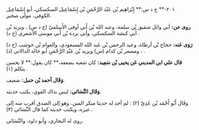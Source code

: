 ٢٠١-** خ د س:** إِبْرَاهِيم بْن عَبْد الرَّحْمَنِ بْن إِسْمَاعِيل السكسكي، أبو إِسْمَاعِيل الكوفي، مولى صخير.

**روى عن:** أبي وائل شقيق بْن سلمة، وعبد الله بْن أَبي أوفى الأَسلميّ (خ د س) ، ويزيد بْن أَبي كبشة السكسكي، وأبي بردة بْن أَبي موسى الأشعري (خ د) .

**رَوَى عَنه:** حجاج بْن أرطاة، وعبد الرحمن بْن عَبد الله المسعودي، والعوام بْن حوشب (خ د) ، ومسعر بْن كدام (س) ويزيد بْن عَبْدِ الرَّحْمَنِ أبو خالد الدالاني (د) .

**قال علي ابن المديني عَن يحيى بْن سَعِيد:** كان شعبة يضعفه،** كان يقول:** لا يحسن يتكلم (١) .

**وَقَال أحمد بْن حنبل:** ضعيف.

**وَقَال النَّسَائي:** ليس بذاك القوي، يكتب حديثه.

وَقَال أَبُو أَحْمَد بْن عَدِيّ (٢) : لم أجد له حديثا منكر المتن، وهو إلى الصدق أقرب منه إلى غيره، ويكتب حديثه كما قال النَّسَائي (٣) .

روى له البخاري، وأبو داود، والنَّسَائي.